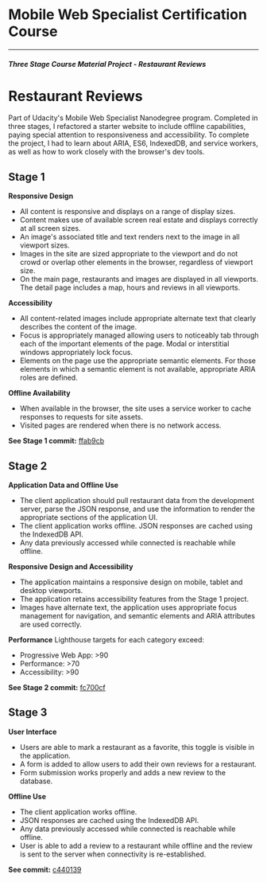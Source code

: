 # Mobile Web Specialist Certification Course
---
#### _Three Stage Course Material Project - Restaurant Reviews_

# Restaurant Reviews 
Part of Udacity's Mobile Web Specialist Nanodegree program. Completed in three stages, I refactored a starter website to include offline capabilities, paying special attention to responsiveness and accessibility. To complete the project, I had to learn about ARIA, ES6, IndexedDB, and service workers, as well as how to work closely with the browser's dev tools. 

## Stage 1
**Responsive Design**
+ All content is responsive and displays on a range of display sizes.
+ Content makes use of available screen real estate and displays correctly at all screen sizes.
+ An image's associated title and text renders next to the image in all viewport sizes.
+ Images in the site are sized appropriate to the viewport and do not crowd or overlap other elements in the browser, regardless of viewport size.
+ On the main page, restaurants and images are displayed in all viewports. The detail page includes a map, hours and reviews in all viewports.

**Accessibility**
+ All content-related images include appropriate alternate text that clearly describes the content of the image.
+ Focus is appropriately managed allowing users to noticeably tab through each of the important elements of the page. Modal or interstitial windows appropriately lock focus.
+ Elements on the page use the appropriate semantic elements. For those elements in which a semantic element is not available, appropriate ARIA roles are defined.

**Offline Availability**
+ When available in the browser, the site uses a service worker to cache responses to requests for site assets. 
+ Visited pages are rendered when there is no network access.

**See Stage 1 commit:** [ffab9cb](https://github.com/asteig/mws-restaurant-reviews/commit/ffab9cb198cd4c2bbbecaca1f152c37019399722)

## Stage 2

**Application Data and Offline Use**
+ The client application should pull restaurant data from the development server, parse the JSON response, and use the information to render the appropriate sections of the application UI.
+ The client application works offline. JSON responses are cached using the IndexedDB API. 
+ Any data previously accessed while connected is reachable while offline.

**Responsive Design and Accessibility**
+ The application maintains a responsive design on mobile, tablet and desktop viewports.
+ The application retains accessibility features from the Stage 1 project. 
+ Images have alternate text, the application uses appropriate focus management for navigation, and semantic elements and ARIA attributes are used correctly.

**Performance**
Lighthouse targets for each category exceed:
  + Progressive Web App: >90
  + Performance: >70
  + Accessibility: >90

**See Stage 2 commit:** [fc700cf](https://github.com/asteig/mws-restaurant-reviews/commit/fc700cf780e83433c65a27c669fff2796a0116ad)

## Stage 3
**User Interface**
+ Users are able to mark a restaurant as a favorite, this toggle is visible in the application. 
+ A form is added to allow users to add their own reviews for a restaurant. 
+ Form submission works properly and adds a new review to the database.

**Offline Use**
+ The client application works offline. 
+ JSON responses are cached using the IndexedDB API. 
+ Any data previously accessed while connected is reachable while offline. 
+ User is able to add a review to a restaurant while offline and the review is sent to the server when connectivity is re-established.

**See commit:** [c440139](https://github.com/asteig/mws-restaurant-reviews/commit/c440139eddc1ce1b4776597748541a6d9e88b7f6)


 
